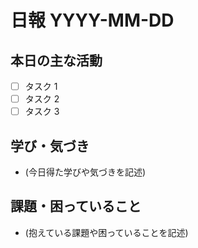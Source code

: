 # 日報 YYYY-MM-DD

## 本日の主な活動

- [ ] タスク 1
- [ ] タスク 2
- [ ] タスク 3

## 学び・気づき

- (今日得た学びや気づきを記述)

## 課題・困っていること

- (抱えている課題や困っていることを記述)
